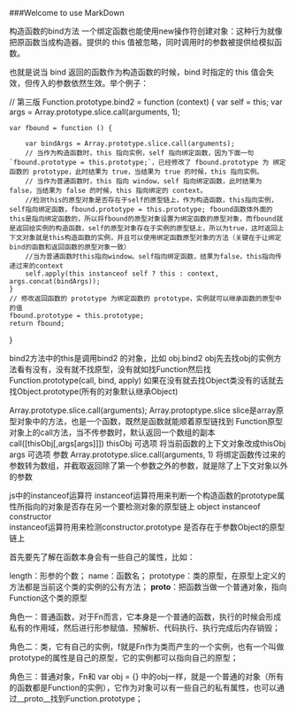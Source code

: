 ###Welcome to use MarkDown

构造函数的bind方法
一个绑定函数也能使用new操作符创建对象：这种行为就像把原函数当成构造器。提供的 this 值被忽略，同时调用时的参数被提供给模拟函数。

也就是说当 bind 返回的函数作为构造函数的时候，bind 时指定的 this 值会失效，但传入的参数依然生效。举个例子：


// 第三版
Function.prototype.bind2 = function (context) {
    var self = this;
    var args = Array.prototype.slice.call(arguments, 1);

    var fbound = function () {

        var bindArgs = Array.prototype.slice.call(arguments);
        // 当作为构造函数时，this 指向实例，self 指向绑定函数，因为下面一句 `fbound.prototype = this.prototype;`，已经修改了 fbound.prototype 为 绑定函数的 prototype，此时结果为 true，当结果为 true 的时候，this 指向实例。
        // 当作为普通函数时，this 指向 window，self 指向绑定函数，此时结果为 false，当结果为 false 的时候，this 指向绑定的 context。
        //检测this的原型对象是否存在于self的原型链上，作为构造函数，this指向实例，self指向绑定函数，fbound.prototype = this.prototype; fbound函数体外面的this是指向绑定函数的，所以将fbound的原型对象设置为绑定函数的原型对象，而fbound就是返回给实例的构造函数，self的原型对象存在于实例的原型链上，所以为true，这时返回上下文对象就是this构造函数的实例，并且可以使用绑定函数原型对象的方法（关键在于让绑定bind的函数和返回函数的原型对象一致）
        //当为普通函数时this指向window。self指向绑定函数，结果为false，this指向传递过来的context
        self.apply(this instanceof self ? this : context, args.concat(bindArgs));
    }
    // 修改返回函数的 prototype 为绑定函数的 prototype，实例就可以继承函数的原型中的值
    fbound.prototype = this.prototype;
    return fbound;
}

bind2方法中的this是调用bind2 的对象，比如 obj.bind2 obj先去找obj的实例方法看有没有，没有就不找原型，没有就如找Function然后找Function.prototype(call, bind, apply)  如果在没有就去找Object类没有的话就去找Object.prototype(所有的对象默认继承Object)

Array.prototype.slice.call(arguments);
Array.protoptype.slice 
slice是array原型对象中的方法，也是一个函数，既然是函数就能顺着原型链找到 Function原型对象上的call方法，当不传参数时，默认返回一个数组的副本
call([thisObj[,args[args]]])
thisObj 可选项  将当前函数的上下文对象改成thisObj
args  可选项  参数
Array.prototype.slice.call(arguments, 1)
将绑定函数传过来的参数转为数组，并截取返回除了第一个参数之外的参数，就是除了上下文对象以外的参数

js中的instanceof运算符
instanceof运算符用来判断一个构造函数的prototype属性所指向的对象是否存在另一个要检测对象的原型链上
object instanceof constructor    
instanceof运算符用来检测constructor.prototype 是否存在于参数Object的原型链上

首先要先了解在函数本身会有一些自己的属性，比如：

length：形参的个数；
name：函数名；
prototype：类的原型，在原型上定义的方法都是当前这个类的实例的公有方法；
__proto__：把函数当做一个普通对象，指向Function这个类的原型

角色一：普通函数，对于Fn而言，它本身是一个普通的函数，执行的时候会形成私有的作用域，然后进行形参赋值、预解析、代码执行、执行完成后内存销毁；

角色二：类，它有自己的实例，f就是Fn作为类而产生的一个实例，也有一个叫做prototype的属性是自己的原型，它的实例都可以指向自己的原型；

角色三：普通对象，Fn和 var obj = {} 中的obj一样，就是一个普通的对象（所有的函数都是Function的实例），它作为对象可以有一些自己的私有属性，也可以通过__proto__找到Function.prototype；


